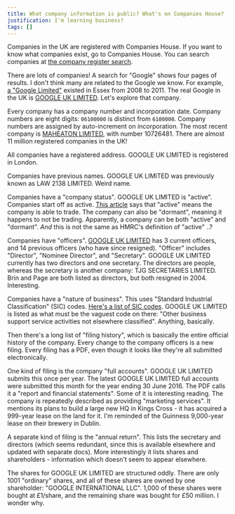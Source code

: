 ```yaml
---
title: What company information is public? What's on Companies House?
justification: I'm learning business?
tags: []
---
```


Companies in the UK are registered with Companies House. If you want to know what companies exist, go to Companies House. You can search companies at [the company register search](https://beta.companieshouse.gov.uk/).

There are lots of companies! A search for "Google" shows four pages of results. I don't think many are related to the Google we know. For example, [a "Google Limited"](https://beta.companieshouse.gov.uk/company/06770815) existed in Essex from 2008 to 2011. The real Google in the UK is [GOOGLE UK LIMITED](https://beta.companieshouse.gov.uk/company/03977902). Let's explore that company.

Every company has a company number and incorporation date. Company numbers are eight digits: `06100000` is distinct from `6100000`. Company numbers are assigned by auto-increment on incorporation. The most recent company is [MAHEATON LIMITED](https://beta.companieshouse.gov.uk/company/10726481), with number 10726481. There are almost 11 million registered companies in the UK!

All companies have a registered address. GOOGLE UK LIMITED is registered in London.

Companies have previous names. GOOGLE UK LIMITED was previously known as LAW 2138 LIMITED. Weird name.

Companies have a "company status". GOOGLE UK LIMITED is "active". Companies start off as active. [This article](https://www.1stformations.co.uk/blog/what-does-active-mean-at-companies-house/) says that "active" means the company is able to trade. The company can also be "dormant", meaning it happens to not be trading. Apparently, a company can be both "active" and "dormant". _And_ this is not the same as HMRC's definition of "active" ..?

Companies have "officers". [GOOGLE UK LIMITED](https://beta.companieshouse.gov.uk/company/03977902/officers) has 3 current officers, and 14 previous officers (who have since resigned). "Officer" includes "Director", "Nominee Director", and "Secretary". GOOGLE UK LIMITED currently has two directors and one secretary. The directors are people, whereas the secretary is another company: TJG SECRETARIES LIMITED. Brin and Page are both listed as directors, but both resigned in 2004. Interesting.

Companies have a "nature of business". This uses "Standard Industrial Classification" (SIC) codes. [Here's a list of SIC codes](http://resources.companieshouse.gov.uk/sic/). GOOGLE UK LIMITED is listed as what must be the vaguest code on there: "Other business support service activities not elsewhere classified". Anything, basically.

Then there's a long list of "filing history", which is basically the entire official history of the company. Every change to the company officers is a new filing. Every filing has a PDF, even though it looks like they're all submitted electronically.

One kind of filing is the company "full accounts". GOOGLE UK LIMITED submits this once per year. The latest GOOGLE UK LIMITED full accounts were submitted this month for the year ending 30 June 2016. The PDF calls it a "report and financial statements". Some of it is interesting reading. The company is repeatedly described as providing "marketing services". It mentions its plans to build a large new HQ in Kings Cross - it has acquired a 999-year lease on the land for it. I'm reminded of the Guinness 9,000-year lease on their brewery in Dublin.

A separate kind of filing is the "annual return". This lists the secretary and directors (which seems redundant, since this is available elsewhere and updated with separate docs). More interestingly it lists shares and shareholders - information which doesn't seem to appear elsewhere.

The shares for GOOGLE UK LIMITED are structured oddly. There are only 1001 "ordinary" shares, and all of these shares are owned by one shareholder: "GOOGLE INTERNATIONAL LLC". 1,000 of these shares were bought at £1/share, and the remaining share was bought for £50 million. I wonder why.
